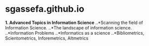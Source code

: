 # sgassefa.github.io
**1. Advanced Topics in Information Science**
..*Scanning the field of Information Science.
..*The landscape of information science.
..*Information Problems
..*Informatics as a science
..*Bibliometrics, Scientometrics, Inforemetrics, Altmetrics

